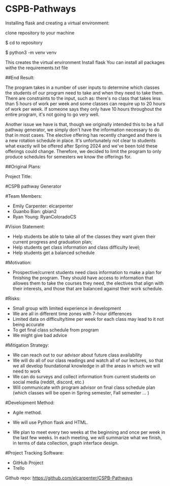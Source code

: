 # CSPB-Pathways

Installing flask and creating a virtual environment:

clone repository to your machine

$ cd to repository

$ python3 -m venv venv

This creates the virtual environment
Install flask
You can install all packages withe the requirements.txt file

##End Result:

The program takes in a number of user inputs to determine which classes the students of our program need to take and when they need to take them. There are constraints to the input, such as: there's no class that takes less than 5 hours of work per week and some classes can require up to 20 hours of work per week. If someone says they only have 10 hours throughout the entire program, it's not going to go very well. 

Another issue we have is that, though we originally intended this to be a full pathway generator, we simply don't have the information necessary to do that in most cases. The elective offering has recently changed and there is a new rotation schedule in place. It's unfortunately not clear to students what exactly will be offered after Spring 2024 and we've been told these offerings could change. Therefore, we decided to limit the program to only produce schedules for semesters we know the offerings for. 

##Original Plans:

Project Title: 

#CSPB pathway Generator



#Team Members:
- Emily Carpenter: elcarpenter 
- Guanbo Bian: gbian2
- Ryan Young: RyanColoradoCS


#Vision Statement:

- Help students be able to take all of the classes they want given their current progress and graduation plan;
- Help students get class information and class difficulty level;
- Help students get a balanced schedule 


#Motivation:
- Prospective/current students need class information to make a plan for finishing the program. They should have access to information that allowes them to take the courses they need, the electives that align with their interests, and those that are balanced against their work schedule. 


#Risks:

- Small group with limited experience in development 
- We are all in different time zones with 7-hour differences
- Limited data on difficulty/time per week for each class may lead to it not being accurate
- To get final class schedule from program
- We might give bad advice 

#Mitigation Strategy:
- We can reach out to our advisor about future class availability
- We will do all of our class readings and watch all of our lectures, so that we all develop foundational knowledge in all the areas in which we will need to work 
- We can do surveys and collect information from current students on social media (reddit, discord, etc.)
- Will communicate with program advisor on final class schedule plan (which classes will be open in Spring semester, Fall semester … )


#Development Method:
- Agile method. 

- We will use Python flask and HTML.

- We plan to meet every two weeks at the beginning and once per week in the last few weeks. In each meeting, we will summarize what we finish, in terms of data collection, graph interface design.


#Project Tracking Software:

- GitHub Project 
- Trello

Github repo: 
https://github.com/elcarpenter/CSPB-Pathways 



